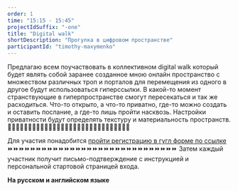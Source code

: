 ```yaml
---
order: 1
time: "15:15 - 15:45"
projectIdSuffix: "-one"
title: "Digital walk"
shortDescription: "Прогулка в цифровом пространстве"
participantId: "timothy-maxymenko"
---
```


Предлагаю всем поучаствовать в коллективном digital walk который будет являть собой заранее созданное мною онлайн пространство с множеством различных троп и порталов для перемещения из одного в другое будут использоваться гиперссылки. В какой-то момент странствующие в гиперпространстве смогут пересекаться и так же расходиться. Чтo-то открыто, а что-то приватно, где-то можно создать и оставить послание, а где-то лишь пройти насквозь. Настройки приватности будут определять текстуру и материальность пространств. 🔗🔗🔗🔗🔗🔗🔗🔗🔗🔗🔗🔗🔗🔗🔗🔗🔗🔗🔗🔗🔗🔗🔗🔗🔗🔗🔗🔗🔗🔗

Для участия понадобится [пройти регистрацию в гугл форме по ссылке](https://docs.google.com/forms/d/e/1FAIpQLScBE21cIHW5GHm2916VUfkzUJ_9hfaOfqFl-FQxiLu9AWjb7A/viewform?usp=sf_link)  ⏩⏩⏩⏩⏩⏩⏩⏩⏩⏩⏩⏩⏩⏩⏩⏩⏩⏩⏩⏩⏩⏩⏩⏩⏩⏩⏩⏩⏩⏩ Затем каждый участник получит письмо-подтверждение с инструкцией и персональной стартовой страницей входа.

**На русском и английском языке**

